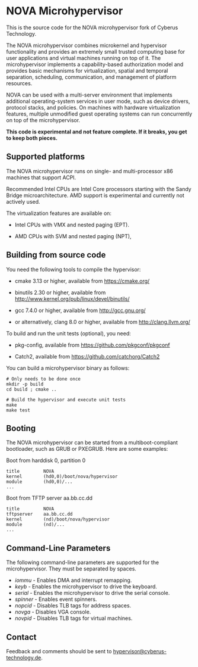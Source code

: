 NOVA Microhypervisor
====================

This is the source code for the NOVA microhypervisor fork of Cyberus
Technology.

The NOVA microhypervisor combines microkernel and hypervisor functionality
and provides an extremely small trusted computing base for user applications
and virtual machines running on top of it. The microhypervisor implements a
capability-based authorization model and provides basic mechanisms for
virtualization, spatial and temporal separation, scheduling, communication,
and management of platform resources.

NOVA can be used with a multi-server environment that implements additional
operating-system services in user mode, such as device drivers, protocol
stacks, and policies. On machines with hardware virtualization features,
multiple unmodified guest operating systems can run concurrently on top of
the microhypervisor.

**This code is experimental and not feature complete. If it breaks, you get
  to keep both pieces.**


Supported platforms
-------------------

The NOVA microhypervisor runs on single- and multi-processor x86 machines
that support ACPI.

Recommended Intel CPUs are Intel Core processors starting with the Sandy Bridge
microarchitecture. AMD support is experimental and currently not actively used.

The virtualization features are available on:

- Intel CPUs with VMX and nested paging (EPT).

- AMD CPUs with SVM and nested paging (NPT),


Building from source code
-------------------------

You need the following tools to compile the hypervisor:

- cmake 3.13 or higher,
  available from https://cmake.org/

- binutils 2.30 or higher,
  available from http://www.kernel.org/pub/linux/devel/binutils/

- gcc 7.4.0 or higher, available from http://gcc.gnu.org/

- or alternatively, clang 8.0 or higher, available from http://clang.llvm.org/

To build and run the unit tests (optional), you need:

- pkg-config, available from https://github.com/pkgconf/pkgconf

- Catch2, available from https://github.com/catchorg/Catch2

You can build a microhypervisor binary as follows:

    # Only needs to be done once
    mkdir -p build
    cd build ; cmake ..
    
    # Build the hypervisor and execute unit tests
    make
    make test

Booting
-------

The NOVA microhypervisor can be started from a multiboot-compliant
bootloader, such as GRUB or PXEGRUB. Here are some examples:

Boot from harddisk 0, partition 0

    title         NOVA
    kernel        (hd0,0)/boot/nova/hypervisor
    module        (hd0,0)/...
    ...

Boot from TFTP server aa.bb.cc.dd

    title         NOVA
    tftpserver    aa.bb.cc.dd
    kernel        (nd)/boot/nova/hypervisor
    module        (nd)/...
    ...


Command-Line Parameters
-----------------------

The following command-line parameters are supported for the microhypervisor.
They must be separated by spaces.

- *iommu*	- Enables DMA and interrupt remapping.
- *keyb*	- Enables the microhypervisor to drive the keyboard.
- *serial*	- Enables the microhypervisor to drive the serial console.
- *spinner*	- Enables event spinners.
- *nopcid*	- Disables TLB tags for address spaces.
- *novga*  	- Disables VGA console.
- *novpid* 	- Disables TLB tags for virtual machines.


Contact
-------

Feedback and comments should be sent to hypervisor@cyberus-technology.de.
